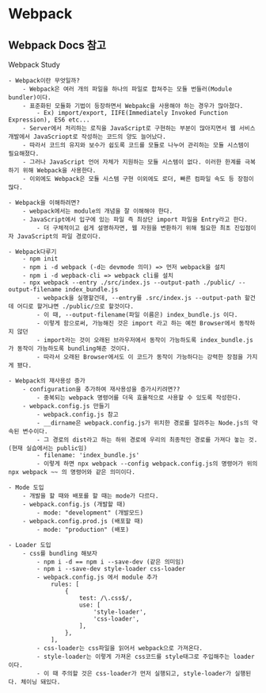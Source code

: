 # Webpack

## Webpack Docs 참고

Webpack Study

    - Webpack이란 무엇일까?
        - Webpack은 여러 개의 파일을 하나의 파일로 합쳐주는 모듈 번들러(Module bundler)이다.
        - 표준화된 모듈화 기법이 등장하면서 Webpakc을 사용해야 하는 경우가 많아졌다.
            - Ex) import/export, IIFE(Immediately Invoked Function Expression), ES6 etc...
        - Server에서 처리하는 로직을 JavaScript로 구현하는 부분이 많아지면서 웹 서비스 개발에서 JavaScriopt로 작성하는 코드의 양도 늘어났다. 
        - 따라서 코드의 유지와 보수가 쉽도록 코드를 모듈로 나누어 관리하는 모듈 시스템이 필요해졌다.
        - 그러나 JavaScript 언어 자체가 지원하는 모듈 시스템이 없다. 이러한 한계를 극복하기 위해 Webpack을 사용한다.
        - 이외에도 Webpack은 모듈 시스템 구현 이외에도 로더, 빠른 컴파일 속도 등 장점이 많다.

    - Webpack을 이해하려면?
        - webpack에서는 module의 개념을 잘 이해해야 한다.
        - JavaScript에서 입구에 있는 파일 즉 최상단 import 파일을 Entry라고 한다.
            - 더 구체적이고 쉽게 설명하자면, 웹 자원을 변환하기 위해 필요한 최초 진입점이자 JavaScript의 파일 경로이다.

    - Webpack다루기
        - npm init
        - npm i -d webpack (-d는 devmode 의미) => 먼저 webpack을 설치
        - npm i -d wepback-cli => webpack cli를 설치
        - npx webpack --entry ./src/index.js --output-path ./public/ --output-filename index_bundle.js
            - webpack을 실행할건데, --entry를 .src/index.js --output-path 할건데 어디로 할거냐면 ./public/으로 할것이다.
            - 이 때, --output-filename(파일 이름은) index_bundle.js 이다.
            - 이렇게 함으로써, 가능해진 것은 import 라고 하는 예전 Browser에서 동작하지 않던 
            - import라는 것이 오래된 브라우저에서 동작이 가능하도록 index_bundle.js가 동작이 가능하도록 bundling해준 것이다.
            - 따라서 오래된 Browser에서도 이 코드가 동작이 가능하다는 강력한 장점을 가지게 됐다.

    - Webpack의 재사용성 증가
        - configuration을 추가하여 재사용성을 증가시키려면??
            - 중복되는 webpack 명령어를 더욱 효율적으로 사용할 수 있도록 작성한다.
        - webpack.config.js 만들기
            - webpack.config.js 참고
            - __dirname은 webpack.config.js가 위치한 경로를 알려주는 Node.js의 약속된 변수이다.
            - 그 경로의 dist라고 하는 하위 경로에 우리의 최종적인 경로를 가져다 놓는 것. (현재 실습에서는 public임)
            - filename: 'index_bundle.js'
            - 이렇게 하면 npx webpack --config webpack.config.js의 명령어가 위의 npx webpack ~~ 의 명령어와 같은 의미이다.

    - Mode 도입
        - 개발을 할 때와 배포를 할 때는 mode가 다르다.
        - webpack.config.js (개발할 때)
            - mode: "development" (개발모드)
        - webpack.config.prod.js (배포할 때)
            - mode: "production" (배포)

    - Loader 도입
        - css를 bundling 해보자
            - npm i -d == npm i --save-dev (같은 의미임)
            - npm i --save-dev style-loader css-loader
            - webpack.config.js 에서 module 추가
                rules: [
                    {
                        test: /\.css$/,
                        use: [
                            'style-loader',
                            'css-loader',
                        ], 
                    },
                ],
            - css-loader는 css파일을 읽어서 webpack으로 가져온다.
            - style-loader는 이렇게 가져온 css코드를 style태그로 주입해주는 loader이다.
            - 이 때 주의할 것은 css-loader가 먼저 실행되고, style-loader가 실행된다. 체이닝 돼있다.